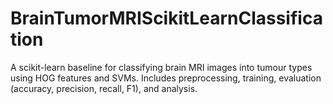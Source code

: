 # BrainTumorMRIScikitLearnClassification
A scikit-learn baseline for classifying brain MRI images into tumour types using HOG features and SVMs. Includes preprocessing, training, evaluation (accuracy, precision, recall, F1), and analysis.
